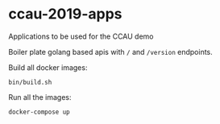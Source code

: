 # ccau-2019-apps
Applications to be used for the CCAU demo


Boiler plate golang based apis with `/` and `/version` endpoints. 


Build all docker images:

```
bin/build.sh
```

Run all the images:

```
docker-compose up
```



